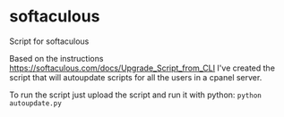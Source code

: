 # softaculous
Script for softaculous


Based on the instructions https://softaculous.com/docs/Upgrade_Script_from_CLI I've created the script that will autoupdate scripts for all the users in a cpanel server.

To run the script just upload the script and run it with python:
`python autoupdate.py`
